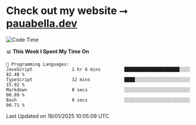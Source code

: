 # Check out my website ⭢ [pauabella.dev](https://pauabella.dev)

<!--START_SECTION:waka-->
![Code Time](http://img.shields.io/badge/Code%20Time-4%2C003%20hrs%2027%20mins-blue)

📊 **This Week I Spent My Time On** 

```text
💬 Programming Languages: 
JavaScript               1 hr 6 mins         █████████████████████░░░░   82.48 % 
TypeScript               12 mins             ████░░░░░░░░░░░░░░░░░░░░░   15.92 % 
Markdown                 0 secs              ░░░░░░░░░░░░░░░░░░░░░░░░░   00.89 % 
Bash                     0 secs              ░░░░░░░░░░░░░░░░░░░░░░░░░   00.71 % 
```


 Last Updated on 18/01/2025 10:05:09 UTC
<!--END_SECTION:waka-->

